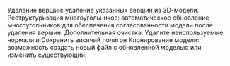 Удаление вершин: удаление указанных вершин из 3D-модели.
  Реструктуризация многоугольников: автоматическое обновление многоугольников для обеспечения согласованности модели после удаления вершин.
Дополнительная очистка:
Удалите неиспользуемые нормали и
Сохранить висячий полигон
Клонирование модели: возможность создать новый файл с обновленной моделью или изменить существующий.
